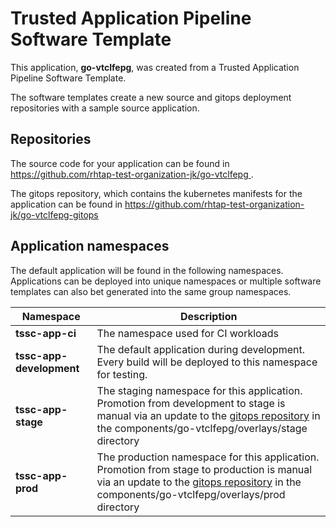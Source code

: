 # Trusted Application Pipeline Software Template

This application, **go-vtclfepg**, was created from a Trusted Application Pipeline Software Template.

The software templates create a new source and gitops deployment repositories with a sample source application. 

## Repositories

The source code for your application can be found in [https://github.com/rhtap-test-organization-jk/go-vtclfepg ](https://github.com/rhtap-test-organization-jk/go-vtclfepg ).
 
The gitops repository, which contains the kubernetes manifests for the application can be found in 
[https://github.com/rhtap-test-organization-jk/go-vtclfepg-gitops ](https://github.com/rhtap-test-organization-jk/go-vtclfepg-gitops ) 

## Application namespaces 

The default application will be found in the following namespaces. Applications can be deployed into unique namespaces or multiple software templates can also bet generated into the same group namespaces.  

|  Namespace   |  Description   |  
| -------- | -------- |
| **tssc-app-ci** | The namespace used for CI workloads |
| **tssc-app-development** | The default application during development. Every build will be deployed to this namespace for testing. |
| **tssc-app-stage** | The staging namespace for this application. Promotion from development to stage is manual via an update to the [gitops repository](https://github.com/rhtap-test-organization-jk/go-vtclfepg-gitops ) in the components/go-vtclfepg/overlays/stage directory |
| **tssc-app-prod** | The production namespace for this application. Promotion from stage to production is manual via an update to the [gitops repository](https://github.com/rhtap-test-organization-jk/go-vtclfepg-gitops ) in the components/go-vtclfepg/overlays/prod directory |